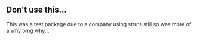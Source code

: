 ## Don't use this...
This was a test package due to a company using struts still so was more of a why omg why...
